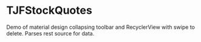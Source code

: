 # TJFStockQuotes

Demo of material design collapsing toolbar and RecyclerView with swipe to delete.  Parses rest source for data.
